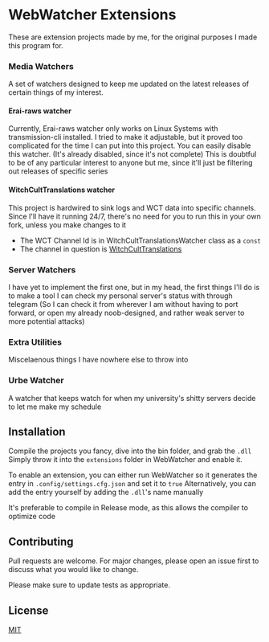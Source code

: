 # WebWatcher Extensions
These are extension projects made by me, for the original purposes I made this program for.

### Media Watchers
A set of watchers designed to keep me updated on the latest releases of certain things of my interest.

#### Erai-raws watcher
Currently, Erai-raws watcher only works on Linux Systems with transmission-cli installed. I tried to make it adjustable, but it proved too complicated for the time I can put into this project.
You can easily disable this watcher. (It's already disabled, since it's not complete)
This is doubtful to be of any particular interest to anyone but me, since it'll just be filtering out releases of specific series

#### WitchCultTranslations watcher
This project is hardwired to sink logs and WCT data into specific channels. Since I'll have it running 24/7, there's no need for you to run this in your own fork, unless you make changes to it
- The WCT Channel Id is in WitchCultTranslationsWatcher class as a `const`
- The channel in question is [WitchCultTranslations](https://t.me/WitchCultTranslations)

### Server Watchers
I have yet to implement the first one, but in my head, the first things I'll do is to make a tool I can check my personal server's status with through telegram (So I can check it from wherever I am without having to port forward, or open my already noob-designed, and rather weak server to more potential attacks)

### Extra Utilities
Miscelaenous things I have nowhere else to throw into

### Urbe Watcher
A watcher that keeps watch for when my university's shitty servers decide to let me make my schedule


## Installation
Compile the projects you fancy, dive into the bin folder, and grab the `.dll`
Simply throw it into the `extensions` folder in WebWatcher and enable it.

To enable an extension, you can either run WebWatcher so it generates the entry in `.config/settings.cfg.json` and set it to `true`
Alternatively, you can add the entry yourself by adding the `.dll`'s name manually

It's preferable to compile in Release mode, as this allows the compiler to optimize code

## Contributing
Pull requests are welcome. For major changes, please open an issue first to discuss what you would like to change.

Please make sure to update tests as appropriate.

## License
[MIT](https://choosealicense.com/licenses/mit/)
